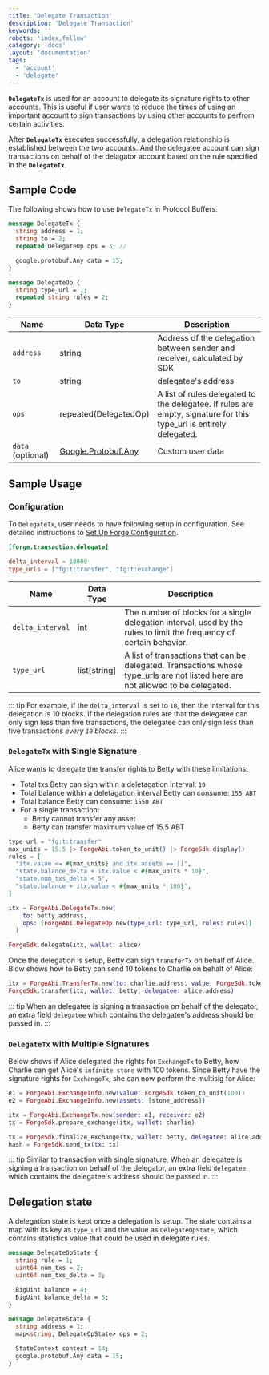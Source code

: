 ```yaml
---
title: 'Delegate Transaction'
description: 'Delegate Transaction'
keywords: ''
robots: 'index,follow'
category: 'docs'
layout: 'documentation'
tags:
  - 'account'
  - 'delegate'
---
```


**`DelegateTx`** is used for an account to delegate its signature rights to other accounts. This is useful if user wants to reduce the times of using an important account to sign transactions by using other accounts to perfrom certain activities.

After **`DelegateTx`** executes successfully, a delegation relationship is established between the two accounts. And the delegatee account can sign transactions on behalf of the delagator account based on the rule specified in the **`DelegateTx`**.

## Sample Code

The following shows how to use `DelegateTx` in Protocol Buffers.

```protobuf
message DelegateTx {
  string address = 1;
  string to = 2;
  repeated DelegateOp ops = 3; //

  google.protobuf.Any data = 15;
}

message DelegateOp {
  string type_url = 1;
  repeated string rules = 2;
}
```

| Name | Data Type | Description |
| - | - | - |
| `address` | string | Address of the delegation between sender and receiver, calculated by SDK|
| `to`| string | delegatee's address|
| `ops`| repeated(DelegatedOp) |A list of rules delegated to the delegatee. If rules are empty, signature for this type_url is entirely delegated.
| `data` (optional)| [Google.Protobuf.Any](https://developers.google.com/protocol-buffers/docs/proto3#any) | Custom user data |

## Sample Usage

### Configuration

To `DelegateTx`, user needs to have following setup in configuration. See detailed instructions to [Set Up Forge Configuration](../../../instruction/configuration).

```toml
[forge.transaction.delegate]

delta_interval = 18000
type_urls = ["fg:t:transfer", "fg:t:exchange"]
```

| Name | Data Type | Description |
| - | - | - |
| `delta_interval` | int | The number of blocks for a single delegation interval, used by the rules to limit the frequency of certain behavior. |
| `type_url`| list[string] | A list of transactions that can be delegated. Transactions whose type_urls are not listed here are not allowed to be delegated.|

::: tip
For example, if the `delta_interval` is set to `10`, then the interval for this delegation is 10 blocks. If the delegation rules are that the delegatee can only sign less than five transactions, the delegatee can only sign less than five transactions *every `10` blocks*.
:::

### `DelegateTx` with Single Signature

Alice wants to delegate the transfer rights to Betty with these limitations:

- Total txs Betty can sign within a deletagation interval: `10`
- Total balance within a deletagation interval Betty can consume: `155 ABT`
- Total balance Betty can consume: `1550 ABT`
- For a single transaction:
  - Betty cannot transfer any asset
  - Betty can transfer maximum value of 15.5 ABT

```elixir
type_url = "fg:t:transfer"
max_units = 15.5 |> ForgeAbi.token_to_unit() |> ForgeSdk.display()
rules = [
  "itx.value <= #{max_units} and itx.assets == []",
  "state.balance_delta + itx.value < #{max_units * 10}",
  "state.num_txs_delta < 5",
  "state.balance + itx.value < #{max_units * 100}",
]

itx = ForgeAbi.DelegateTx.new(
    to: betty.address,
    ops: [ForgeAbi.DelegateOp.new(type_url: type_url, rules: rules)]
  )

ForgeSdk.delegate(itx, wallet: alice)
```

Once the delegation is setup, Betty can sign `transferTx` on behalf of Alice. Blow shows how to Betty can send 10 tokens to Charlie on behalf of Alice:

```elixir
itx = ForgeAbi.TransferTx.new(to: charlie.address, value: ForgeSdk.token_to_unit(10))
ForgeSdk.transfer(itx, wallet: betty, delegatee: alice.address)
```

::: tip
When an delegatee is signing a transaction on behalf of the delegator, an extra field `delegatee` which contains the delegatee's address should be passed in.
:::

### `DelegateTx` with Multiple Signatures

Below shows if Alice delegated the rights for `ExchangeTx` to Betty, how Charlie can get Alice's `infinite stone` with 100 tokens. Since Betty have the signature rights for `ExchangeTx`, she can now perform the multisig for Alice:

```elixir
e1 = ForgeAbi.ExchangeInfo.new(value: ForgeSdk.token_to_unit(100))
e2 = ForgeAbi.ExchangeInfo.new(assets: [stone_address])

itx = ForgeAbi.ExchangeTx.new(sender: e1, receiver: e2)
tx = ForgeSdk.prepare_exchange(itx, wallet: charlie)

tx = ForgeSdk.finalize_exchange(tx, wallet: betty, delegatee: alice.address)
hash = ForgeSdk.send_tx(tx: tx)
```

::: tip
Similar to transaction with single signature, When an delegatee is signing a transaction on behalf of the delegator, an extra field `delegatee` which contains the delegatee's address should be passed in.
:::

## Delegation state

A delegation state is kept once a delegation is setup. The state contains a map with its key as `type_url` and the value as `DelegateOpState`, which contains statistics value that could be used in delegate rules.

```protobuf
message DelegateOpState {
  string rule = 1;
  uint64 num_txs = 2;
  uint64 num_txs_delta = 3;

  BigUint balance = 4;
  BigUint balance_delta = 5;
}

message DelegateState {
  string address = 1;
  map<string, DelegateOpState> ops = 2;

  StateContext context = 14;
  google.protobuf.Any data = 15;
}
```
